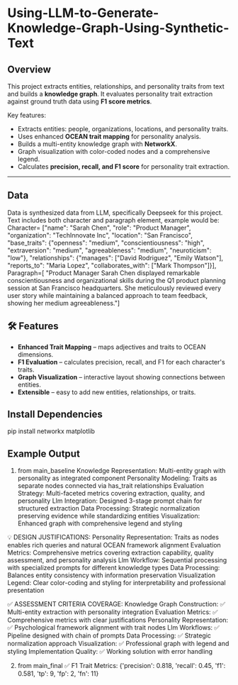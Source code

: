 # Using-LLM-to-Generate-Knowledge-Graph-Using-Synthetic-Text

## Overview
This project extracts entities, relationships, and personality traits from text and builds a **knowledge graph**. It evaluates personality trait extraction against ground truth data using **F1 score metrics**.

Key features:  
- Extracts entities: people, organizations, locations, and personality traits.  
- Uses enhanced **OCEAN trait mapping** for personality analysis.  
- Builds a multi-entity knowledge graph with **NetworkX**.  
- Graph visualization with color-coded nodes and a comprehensive legend.  
- Calculates **precision, recall, and F1 score** for personality trait extraction.  

---


## Data
Data is synthesized data from LLM, specifically Deepseek for this project. Text includes both character and paragraph element, example would be: 
Character= ["name": "Sarah Chen", "role": "Product Manager", "organization": "TechInnovate Inc",
     "location": "San Francisco", "base_traits": {"openness": "medium", "conscientiousness": "high",
     "extraversion": "medium", "agreeableness": "medium", "neuroticism": "low"},
     "relationships": {"manages": ["David Rodriguez", "Emily Watson"], "reports_to": "Maria Lopez",
                       "collaborates_with": ["Mark Thompson"]}],
Paragraph=[ "Product Manager Sarah Chen displayed remarkable conscientiousness and organizational skills during the Q1 product planning session at San Francisco headquarters. She meticulously reviewed every user story while maintaining a balanced approach to team feedback, showing her medium agreeableness."]

## 🛠️ Features

- **Enhanced Trait Mapping** – maps adjectives and traits to OCEAN dimensions.  
- **F1 Evaluation** – calculates precision, recall, and F1 for each character's traits.  
- **Graph Visualization** – interactive layout showing connections between entities.  
- **Extensible** – easy to add new entities, relationships, or traits.

## Install Dependencies
pip install networkx matplotlib

## Example Output
1. from main_baseline
   Knowledge Representation: Multi-entity graph with personality as integrated component
   Personality Modeling: Traits as separate nodes connected via has_trait relationships
   Evaluation Strategy: Multi-faceted metrics covering extraction, quality, and personality
   Llm Integration: Designed 3-stage prompt chain for structured extraction
   Data Processing: Strategic normalization preserving evidence while standardizing entities
   Visualization: Enhanced graph with comprehensive legend and styling

💡 DESIGN JUSTIFICATIONS:
   Personality Representation: Traits as nodes enables rich queries and natural OCEAN framework alignment
   Evaluation Metrics: Comprehensive metrics covering extraction capability, quality assessment, and personality analysis
   Llm Workflow: Sequential processing with specialized prompts for different knowledge types
   Data Processing: Balances entity consistency with information preservation
   Visualization Legend: Clear color-coding and styling for interpretability and professional presentation

  ✅ ASSESSMENT CRITERIA COVERAGE:
   Knowledge Graph Construction: ✅ Multi-entity extraction with personality integration
   Evaluation Metrics: ✅ Comprehensive metrics with clear justifications
   Personality Representation: ✅ Psychological framework alignment with trait nodes
   Llm Workflows: ✅ Pipeline designed with chain of prompts
   Data Processing: ✅ Strategic normalization approach
   Visualization: ✅ Professional graph with legend and styling
   Implementation Quality: ✅ Working solution with error handling

2. from main_final
  ✅ F1 Trait Metrics:
  {'precision': 0.818, 'recall': 0.45, 'f1': 0.581, 'tp': 9, 'fp': 2, 'fn': 11}

  


